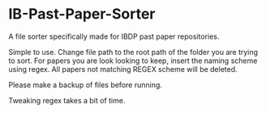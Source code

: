 # IB-Past-Paper-Sorter
A file sorter specifically made for IBDP past paper repositories. 

Simple to use. Change file path to the root path of the folder you are trying to sort. 
For papers you are look looking to keep, insert the naming scheme using regex.
All papers not matching REGEX scheme will be deleted.

Please make a backup of files before running.

Tweaking regex takes a bit of time.
